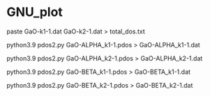 # GNU_plot

paste GaO-k1-1.dat GaO-k2-1.dat > total_dos.txt

python3.9 pdos2.py GaO-ALPHA_k1-1.pdos > GaO-ALPHA_k1-1.dat

python3.9 pdos2.py GaO-ALPHA_k2-1.pdos > GaO-ALPHA_k2-1.dat

python3.9 pdos2.py GaO-BETA_k1-1.pdos > GaO-BETA_k1-1.dat

python3.9 pdos2.py GaO-BETA_k2-1.pdos > GaO-BETA_k2-1.dat
